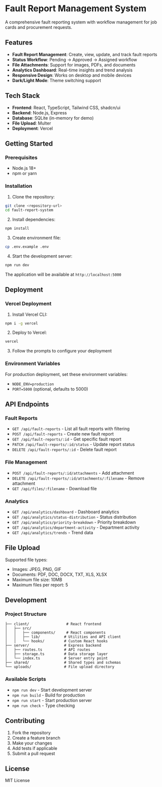# Fault Report Management System

A comprehensive fault reporting system with workflow management for job cards and procurement requests.

## Features

- **Fault Report Management**: Create, view, update, and track fault reports
- **Status Workflow**: Pending → Approved → Assigned workflow
- **File Attachments**: Support for images, PDFs, and documents
- **Analytics Dashboard**: Real-time insights and trend analysis
- **Responsive Design**: Works on desktop and mobile devices
- **Dark/Light Mode**: Theme switching support

## Tech Stack

- **Frontend**: React, TypeScript, Tailwind CSS, shadcn/ui
- **Backend**: Node.js, Express
- **Database**: SQLite (in-memory for demo)
- **File Upload**: Multer
- **Deployment**: Vercel

## Getting Started

### Prerequisites

- Node.js 18+ 
- npm or yarn

### Installation

1. Clone the repository:
```bash
git clone <repository-url>
cd fault-report-system
```

2. Install dependencies:
```bash
npm install
```

3. Create environment file:
```bash
cp .env.example .env
```

4. Start the development server:
```bash
npm run dev
```

The application will be available at `http://localhost:5000`

## Deployment

### Vercel Deployment

1. Install Vercel CLI:
```bash
npm i -g vercel
```

2. Deploy to Vercel:
```bash
vercel
```

3. Follow the prompts to configure your deployment

### Environment Variables

For production deployment, set these environment variables:

- `NODE_ENV=production`
- `PORT=5000` (optional, defaults to 5000)

## API Endpoints

### Fault Reports
- `GET /api/fault-reports` - List all fault reports with filtering
- `POST /api/fault-reports` - Create new fault report
- `GET /api/fault-reports/:id` - Get specific fault report
- `PATCH /api/fault-reports/:id/status` - Update report status
- `DELETE /api/fault-reports/:id` - Delete fault report

### File Management
- `POST /api/fault-reports/:id/attachments` - Add attachment
- `DELETE /api/fault-reports/:id/attachments/:filename` - Remove attachment
- `GET /api/files/:filename` - Download file

### Analytics
- `GET /api/analytics/dashboard` - Dashboard analytics
- `GET /api/analytics/status-distribution` - Status distribution
- `GET /api/analytics/priority-breakdown` - Priority breakdown
- `GET /api/analytics/department-activity` - Department activity
- `GET /api/analytics/trends` - Trend data

## File Upload

Supported file types:
- Images: JPEG, PNG, GIF
- Documents: PDF, DOC, DOCX, TXT, XLS, XLSX
- Maximum file size: 10MB
- Maximum files per report: 5

## Development

### Project Structure

```
├── client/                 # React frontend
│   ├── src/
│   │   ├── components/     # React components
│   │   ├── lib/           # Utilities and API client
│   │   └── hooks/         # Custom React hooks
├── server/                # Express backend
│   ├── routes.ts          # API routes
│   ├── storage.ts         # Data storage layer
│   └── index.ts           # Server entry point
├── shared/                # Shared types and schemas
└── uploads/               # File upload directory
```

### Available Scripts

- `npm run dev` - Start development server
- `npm run build` - Build for production
- `npm run start` - Start production server
- `npm run check` - Type checking

## Contributing

1. Fork the repository
2. Create a feature branch
3. Make your changes
4. Add tests if applicable
5. Submit a pull request

## License

MIT License